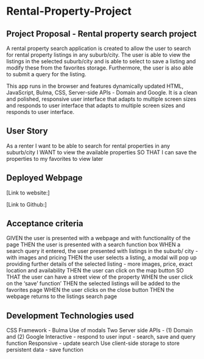 # Rental-Property-Project


## Project Proposal - Rental property search project

A rental property search application is created to allow the user to search for rental property listings in any suburb/city. The user is able to view the listings in the selected suburb/city and is able to select to save a listing and modify these from the favorites storage. Furthermore, the user is also able to submit a query for the listing.   

This app runs in the browser and features dynamically updated HTML, JavaScript, Bulma, CSS, Server-side APIs - Domain and Google. It is a clean and polished, responsive user interface that adapts to multiple screen sizes and responds to user interface that adapts to multiple screen sizes and responds to user interface. 

## User Story
As a renter I want to be able to search for rental properties in any suburb/city
I WANT to view the available properties
SO THAT I can save the properties to my favorites to view later 


## Deployed Webpage

[Link to website:]

[Link to Github:]

## Acceptance criteria
GIVEN the user is presented with a webpage and with functionality of the page 
THEN the user is presented with a search function box
WHEN a search query it entered, the user presented with listings in the suburb/ city - with images and pricing
THEN the user selects a listing, a modal will pop up providing further details of the selected listing - more images, price, exact location and availability 
THEN the user can click on the map button 
SO THAT the user can have a street view of the property 
WHEN the user click on the ‘save’ function’
THEN the selected listings will be added to the favorites page 
WHEN the user clicks on the close button
THEN the webpage returns to the listings search page 

## Development Technologies used 

CSS Framework - Bulma
Use of modals
Two Server side APIs - (1) Domain and (2) Google
Interactive - respond to user input - search, save and query function
Responsive - update search
Use client-side storage to store persistent data - save function




